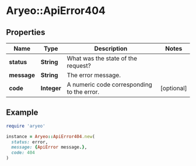 # Aryeo::ApiError404

## Properties

| Name | Type | Description | Notes |
| ---- | ---- | ----------- | ----- |
| **status** | **String** | What was the state of the request? |  |
| **message** | **String** | The error message. |  |
| **code** | **Integer** | A numeric code corresponding to the error. | [optional] |

## Example

```ruby
require 'aryeo'

instance = Aryeo::ApiError404.new(
  status: error,
  message: {ApiError message.},
  code: 404
)
```

